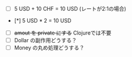 - [ ] 5 USD + 10 CHF = 10 USD (レートが2:1の場合)
- [*] 5 USD * 2 = 10 USD
- [ ] ~~amout を private にする~~ Clojureでは不要
- [ ] Dollar の副作用どうする？
- [ ] Money の丸め処理どうする？